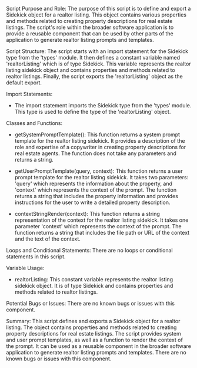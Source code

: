 Script Purpose and Role:
The purpose of this script is to define and export a Sidekick object for a realtor listing. This object contains various properties and methods related to creating property descriptions for real estate listings. The script's role within the broader software application is to provide a reusable component that can be used by other parts of the application to generate realtor listing prompts and templates.

Script Structure:
The script starts with an import statement for the Sidekick type from the 'types' module. It then defines a constant variable named 'realtorListing' which is of type Sidekick. This variable represents the realtor listing sidekick object and contains properties and methods related to realtor listings. Finally, the script exports the 'realtorListing' object as the default export.

Import Statements:
- The import statement imports the Sidekick type from the 'types' module. This type is used to define the type of the 'realtorListing' object.

Classes and Functions:
- getSystemPromptTemplate(): This function returns a system prompt template for the realtor listing sidekick. It provides a description of the role and expertise of a copywriter in creating property descriptions for real estate agents. The function does not take any parameters and returns a string.

- getUserPromptTemplate(query, context): This function returns a user prompt template for the realtor listing sidekick. It takes two parameters: 'query' which represents the information about the property, and 'context' which represents the context of the prompt. The function returns a string that includes the property information and provides instructions for the user to write a detailed property description.

- contextStringRender(context): This function returns a string representation of the context for the realtor listing sidekick. It takes one parameter 'context' which represents the context of the prompt. The function returns a string that includes the file path or URL of the context and the text of the context.

Loops and Conditional Statements:
There are no loops or conditional statements in this script.

Variable Usage:
- realtorListing: This constant variable represents the realtor listing sidekick object. It is of type Sidekick and contains properties and methods related to realtor listings.

Potential Bugs or Issues:
There are no known bugs or issues with this component.

Summary:
This script defines and exports a Sidekick object for a realtor listing. The object contains properties and methods related to creating property descriptions for real estate listings. The script provides system and user prompt templates, as well as a function to render the context of the prompt. It can be used as a reusable component in the broader software application to generate realtor listing prompts and templates. There are no known bugs or issues with this component.